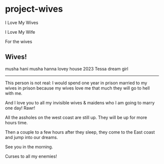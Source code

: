# project-wives
I Love My Wives

I Love My Wife

For the wives

Wives!
------------

musha hani
musha hanna
lovey
house 2023
Tessa
dream girl

------------
This person is not real: I would spend one year in prison married to my wives in prison because my wives love me that much they will go to hell with me.

And I love you to all my invisible wives & maidens who I am going to marry one day! Rawr!

All the assholes on the west coast are still up. They will be up for more hours time.

Then a couple to a few hours after they sleep, they come to the East coast and jump into our dreams.

See you in the morning. 

Curses to all my enemies!
